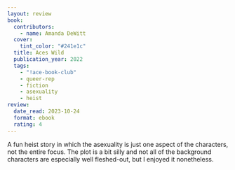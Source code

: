 ```yaml
---
layout: review
book:
  contributors:
    - name: Amanda DeWitt
  cover:
    tint_color: "#241e1c"
  title: Aces Wild
  publication_year: 2022
  tags:
    - "!ace-book-club"
    - queer-rep
    - fiction
    - asexuality
    - heist
review:
  date_read: 2023-10-24
  format: ebook
  rating: 4
---
```


A fun heist story in which the asexuality is just one aspect of the characters, not the entire focus.
The plot is a bit silly and not all of the background characters are especially well fleshed-out, but I enjoyed it nonetheless.
